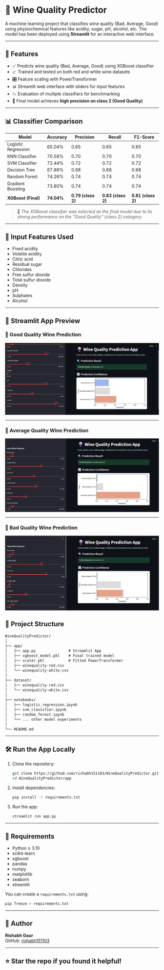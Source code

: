 # 🍷 Wine Quality Predictor

A machine learning project that classifies wine quality (Bad, Average, Good) using physiochemical features like acidity, sugar, pH, alcohol, etc. The model has been deployed using **Streamlit** for an interactive web interface.

---

## 🚀 Features

- ✅ Predicts wine quality (Bad, Average, Good) using XGBoost classifier
- 📈 Trained and tested on both red and white wine datasets
- 🎛️ Feature scaling with PowerTransformer
- 📊 Streamlit web interface with sliders for input features
- 📉 Evaluation of multiple classifiers for benchmarking
- 🧠 Final model achieves **high precision on class 2 (Good Quality)**

---

## 📊 Classifier Comparison

| Model                | Accuracy | Precision | Recall | F1-Score |
|---------------------|----------|-----------|--------|----------|
| Logistic Regression | 65.04%   | 0.65      | 0.65   | 0.65     |
| KNN Classifier       | 70.56%   | 0.70      | 0.70   | 0.70     |
| SVM Classifier       | 72.44%   | 0.72      | 0.72   | 0.72     |
| Decision Tree        | 67.86%   | 0.68      | 0.68   | 0.68     |
| Random Forest        | 74.26%   | 0.74      | 0.74   | 0.74     |
| Gradient Boosting    | 73.80%   | 0.74      | 0.74   | 0.74     |
| **XGBoost (Final)**  | **74.04%** | **0.79 (class 2)** | **0.83 (class 2)** | **0.81 (class 2)** |

> 📌 *The XGBoost classifier was selected as the final model due to its strong performance on the "Good Quality" (class 2) category.*

---

## 🧪 Input Features Used

- Fixed acidity  
- Volatile acidity  
- Citric acid  
- Residual sugar  
- Chlorides  
- Free sulfur dioxide  
- Total sulfur dioxide  
- Density  
- pH  
- Sulphates  
- Alcohol

---

## 📸 Streamlit App Preview

### 🍷 Good Quality Wine Prediction
![Good Quality Wine](assets/good_quality_wine.png)

---

### 🍷 Average Quality Wine Prediction
![Average Quality Wine](assets/average_quality_wine.png)

---

### 🍷 Bad Quality Wine Prediction
![Bad Quality Wine](assets/bad_quality_wine.png)


## 🧾 Project Structure

```
WineQualityPredictor/
│
├── app/
│   ├── app.py               # Streamlit App
│   ├── xgboost_model.pkl    # Final trained model
│   ├── scaler.pkl           # Fitted PowerTransformer
│   ├── winequality-red.csv
│   └── winequality-white.csv
│
├── dataset/
│   ├── winequality-red.csv
│   └── winequality-white.csv
│
├── notebooks/
│   ├── logistic_regression.ipynb
│   ├── svm_classifier.ipynb
│   ├── random_forest.ipynb
│   └── ... other model experiments
│
└── README.md
```

---

## 🛠️ Run the App Locally

1. Clone the repository:
   ```bash
   git clone https://github.com/rishabh151103/WineQualityPredictor.git
   cd WineQualityPredictor/app
   ```

2. Install dependencies:
   ```bash
   pip install -r requirements.txt
   ```

3. Run the app:
   ```bash
   streamlit run app.py
   ```

---

## 📌 Requirements

- Python ≥ 3.10  
- scikit-learn  
- xgboost  
- pandas  
- numpy  
- matplotlib  
- seaborn  
- streamlit  

You can create a `requirements.txt` using:

```bash
pip freeze > requirements.txt
```

---

## 📧 Author

**Rishabh Gaur**  
GitHub: [rishabh151103](https://github.com/rishabh151103)

---

## ⭐️ Star the repo if you found it helpful!
